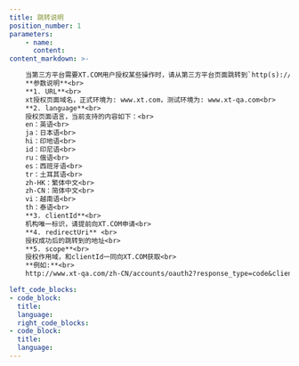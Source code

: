 ```yaml
---
title: 跳转说明
position_number: 1
parameters:
    - name:
      content:
content_markdown: >-

    当第三方平台需要XT.COM用户授权某些操作时，请从第三方平台页面跳转到`http(s)://{URL}/{language}/accounts/oauth2?response_type=code&client_id={clientId}&redirect_uri={redirectUri}&scope={scope}`<br>
    **参数说明**<br>
    **1. URL**<br>
    xt授权页面域名，正式环境为: www.xt.com，测试环境为: www.xt-qa.com<br>
    **2. language**<br> 
    授权页面语言，当前支持的内容如下：<br>
    en：英语<br>
    ja：日本语<br>
    hi：印地语<br>
    id：印尼语<br>
    ru：俄语<br>
    es：西班牙语<br>
    tr：土耳其语<br>
    zh-HK：繁体中文<br>
    zh-CN：简体中文<br>
    vi：越南语<br>
    th：泰语<br>
    **3. clientId**<br>
    机构唯一标识，请提前向XT.COM申请<br>
    **4. redirectUri** <br>
    授权成功后的跳转到的地址<br>
    **5. scope**<br>
    授权作用域，和clientId一同向XT.COM获取<br>
    **例如:**<br>
    http://www.xt-qa.com/zh-CN/accounts/oauth2?response_type=code&client_id=DDJ7BLK49YUCL97S&redirect_uri=https%3A%2F%2Fwww.baidu.com&scope=userinfo

left_code_blocks:
- code_block:
  title:
  language:
  right_code_blocks:
- code_block:
  title:
  language:
---
```



